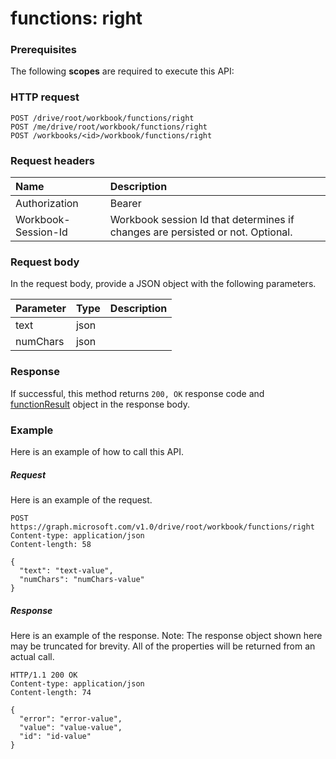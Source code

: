 # functions: right


### Prerequisites
The following **scopes** are required to execute this API: 
### HTTP request
<!-- { "blockType": "ignored" } -->
```http
POST /drive/root/workbook/functions/right
POST /me/drive/root/workbook/functions/right
POST /workbooks/<id>/workbook/functions/right

```
### Request headers
| Name       | Description|
|:---------------|:----------|
| Authorization  | Bearer <code>|
| Workbook-Session-Id  | Workbook session Id that determines if changes are persisted or not. Optional.|

### Request body
In the request body, provide a JSON object with the following parameters.

| Parameter	   | Type	|Description|
|:---------------|:--------|:----------|
|text|json||
|numChars|json||

### Response
If successful, this method returns `200, OK` response code and [functionResult](../resources/functionresult.md) object in the response body.

### Example
Here is an example of how to call this API.
##### Request
Here is an example of the request.
<!-- {
  "blockType": "request",
  "name": "functions_right"
}-->
```http
POST https://graph.microsoft.com/v1.0/drive/root/workbook/functions/right
Content-type: application/json
Content-length: 58

{
  "text": "text-value",
  "numChars": "numChars-value"
}
```

##### Response
Here is an example of the response. Note: The response object shown here may be truncated for brevity. All of the properties will be returned from an actual call.
<!-- {
  "blockType": "response",
  "truncated": true,
  "@odata.type": "microsoft.graph.functionResult"
} -->
```http
HTTP/1.1 200 OK
Content-type: application/json
Content-length: 74

{
  "error": "error-value",
  "value": "value-value",
  "id": "id-value"
}
```

<!-- uuid: 8fcb5dbc-d5aa-4681-8e31-b001d5168d79
2015-10-25 14:57:30 UTC -->
<!-- {
  "type": "#page.annotation",
  "description": "functions: right",
  "keywords": "",
  "section": "documentation",
  "tocPath": ""
}-->